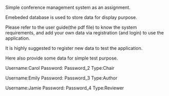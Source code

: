 Simple conference management system as an assignment.

Emebeded database is used to store data for display purpose.

Please refer to the user guide(the pdf file) to know the system requirements, and add your own data via registration (and login) to use the application.

It is highly suggested to register new data to test the application.

Here also provide some data for simple test purpose.

Username:Carol	Password: Password_2  Type:Chair

Username:Emily	Password: Password_3  Type:Author

Username:Jamie	Password: Password_4  Type:Reviewer